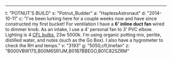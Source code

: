 ---
t: "POTNUT'S BUILD"
s: "Potnut_Budder"
a: "HaplessAstronaut"
d: "2014-10-11"
c: "I've been lurking here for a couple weeks now and have since constructed my first bucket! For ventilation I have a <strong>6' inline duct fan</strong> wired to dimmer knob. As an intake, I use a 4' personal fan to 3' PVC elbow. Lighting is 4 <a href='https://amzn.to/3jMfTYw'>CFL bulbs</a>, 23w 5000k. I'm using organic potting mix, perlite, distilled water, and nutes (such as the Go Box). I also have a hygrometer to check the RH  and temps."
v: "3193"
g: "5050,cfl,linefan"
z: "B000VBW17S,B00M6SR1JM,B01B7BBEGO,B01C82SZRM"
